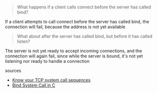 > What happens if a client calls connect before the server has called bind? 

If a client attempts to call connect before the server has called bind, the connection will fail, because the address is not yet available

> What about after the server has called bind, but before it has called listen?

The server is not yet ready to accept incoming connections, and the connection will again fail, since while the server is bound, it's not yet listening nor ready to handle a connection

sources 

- [Know your TCP system call sequences](https://developer.ibm.com/articles/au-tcpsystemcalls/)
- [Bind System Call in C](https://thelinuxcode.com/bind-system-call-c/)